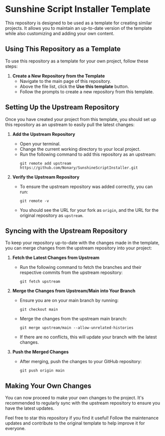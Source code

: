 # Sunshine Script Installer Template

This repository is designed to be used as a template for creating similar projects. It allows you to maintain an up-to-date version of the template while also customizing and adding your own content.

## Using This Repository as a Template

To use this repository as a template for your own project, follow these steps:

1. **Create a New Repository from the Template**
   - Navigate to the main page of this repository.
   - Above the file list, click the **Use this template** button.
   - Follow the prompts to create a new repository from this template.

## Setting Up the Upstream Repository

Once you have created your project from this template, you should set up this repository as an upstream to easily pull the latest changes:

1. **Add the Upstream Repository**
   - Open your terminal.
   - Change the current working directory to your local project.
   - Run the following command to add this repository as an upstream:
     ```
     git remote add upstream https://github.com/Nonary/SunshineScriptInstaller.git
     ```

2. **Verify the Upstream Repository**
   - To ensure the upstream repository was added correctly, you can run:
     ```
     git remote -v
     ```
   - You should see the URL for your fork as `origin`, and the URL for the original repository as `upstream`.

## Syncing with the Upstream Repository

To keep your repository up-to-date with the changes made in the template, you can merge changes from the upstream repository into your project:

1. **Fetch the Latest Changes from Upstream**
   - Run the following command to fetch the branches and their respective commits from the upstream repository:
     ```
     git fetch upstream
     ```

2. **Merge the Changes from Upstream/Main into Your Branch**
   - Ensure you are on your main branch by running:
     ```
     git checkout main
     ```
   - Merge the changes from the upstream main branch:
     ```
     git merge upstream/main --allow-unrelated-histories
     ```
   - If there are no conflicts, this will update your branch with the latest changes.

3. **Push the Merged Changes**
   - After merging, push the changes to your GitHub repository:
     ```
     git push origin main
     ```

## Making Your Own Changes

You can now proceed to make your own changes to the project. It's recommended to regularly sync with the upstream repository to ensure you have the latest updates.


Feel free to star this repository if you find it useful! Follow the maintenance updates and contribute to the original template to help improve it for everyone.
